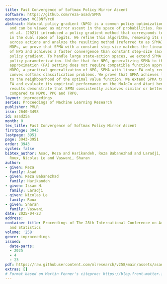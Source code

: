 ```yaml
---
title: Fast Convergence of Softmax Policy Mirror Ascent
software: https://github.com/reza-asad/SPMA
openreview: VCJ8NfVrcO
abstract: Natural policy gradient (NPG) is a common policy optimization algorithm
  and can be viewed as mirror ascent in the space of probabilities. Recently, Vaswani
  et al. (2021) introduced a policy gradient method that corresponds to mirror ascent
  in the dual space of logits. We refine this algorithm, removing its need for a normalization
  across actions and analyze the resulting method (referred to as SPMA). For tabular
  MDPs, we prove that SPMA with a constant step-size matches the linear convergence
  of NPG and achieves a faster convergence than constant step-size (accelerated) softmax
  policy gradient. To handle large state-action spaces, we extend SPMA to use a log-linear
  policy parameterization. Unlike that for NPG, generalizing SPMA to the linear function
  approximation (FA) setting does not require compatible function approximation. Unlike
  MDPO, a practical generalization of NPG, SPMA with linear FA only requires solving
  convex softmax classification problems. We prove that SPMA achieves linear convergence
  to the neighbourhood of the optimal value function. We extend SPMA to handle non-linear
  FA and evaluate its empirical performance on the MuJoCo and Atari benchmarks. Our
  results demonstrate that SPMA consistently achieves similar or better performance
  compared to MDPO, PPO and TRPO.
layout: inproceedings
series: Proceedings of Machine Learning Research
publisher: PMLR
issn: 2640-3498
id: asad25a
month: 0
tex_title: Fast Convergence of Softmax Policy Mirror Ascent
firstpage: 3943
lastpage: 3951
page: 3943-3951
order: 3943
cycles: false
bibtex_author: Asad, Reza and Harikandeh, Reza Babanezhad and Laradji, Issam H. and
  Roux, Nicolas Le and Vaswani, Sharan
author:
- given: Reza
  family: Asad
- given: Reza Babanezhad
  family: Harikandeh
- given: Issam H.
  family: Laradji
- given: Nicolas Le
  family: Roux
- given: Sharan
  family: Vaswani
date: 2025-04-23
address:
container-title: Proceedings of The 28th International Conference on Artificial Intelligence
  and Statistics
volume: '258'
genre: inproceedings
issued:
  date-parts:
  - 2025
  - 4
  - 23
pdf: https://raw.githubusercontent.com/mlresearch/v258/main/assets/asad25a/asad25a.pdf
extras: []
# Format based on Martin Fenner's citeproc: https://blog.front-matter.io/posts/citeproc-yaml-for-bibliographies/
---
```

